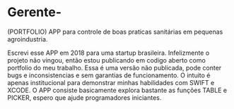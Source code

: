 # Gerente-
(PORTFOLIO) APP para controle de boas praticas sanitárias em pequenas agroindustria.

Escrevi esse APP em 2018 para uma startup brasileira. 
Infelizmente o projeto não vingou, então estou publicando em codigo aberto como portfolio do meu trabalho.
Essa é uma versão não publicada, pode conter bugs e inconsistencias e sem garantias de funcionamento.
O intuito é apenas institucional para demonstrar minhas habilidades com SWIFT e XCODE.
O APP consiste basicamente explora bastante as funções TABLE e PICKER, espero que ajude programadores iniciantes.

